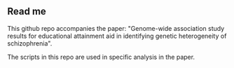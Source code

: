 ## Read me

This github repo accompanies the paper: "Genome-wide association study results for educational attainment aid in identifying genetic heterogeneity of schizophrenia".

The scripts in this repo are used in specific analysis in the paper. 


